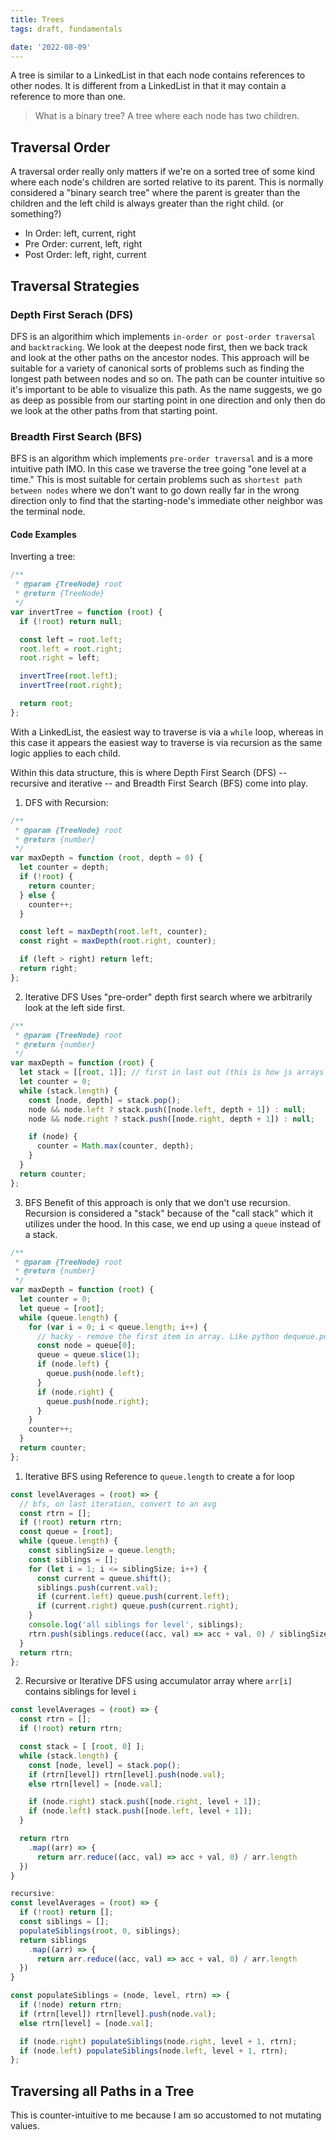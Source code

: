 ```yaml
---
title: Trees
tags: draft, fundamentals

date: '2022-08-09'
---
```


A tree is similar to a LinkedList in that each node contains references to other nodes. It is different from a LinkedList in that it may contain a reference to more than one.

> What is a binary tree?
> A tree where each node has two children.

## Traversal Order

A traversal order really only matters if we're on a sorted tree of some kind where each node's children are sorted relative to its parent. This is normally considered a "binary search tree" where the parent is greater than the children and the left child is always greater than the right child. (or something?)

- In Order: left, current, right
- Pre Order: current, left, right
- Post Order: left, right, current

## Traversal Strategies

### Depth First Serach (DFS)

DFS is an algorithim which implements `in-order or post-order traversal` and `backtracking`. We look at the deepest node first, then we back track and look at the other paths on the ancestor nodes. This approach will be suitable for a variety of canonical sorts of problems such as finding the longest path between nodes and so on. The path can be counter intuitive so it's important to be able to visualize this path. As the name suggests, we go as deep as possible from our starting point in one direction and only then do we look at the other paths from that starting point.

### Breadth First Search (BFS)

BFS is an algorithm which implements `pre-order traversal` and is a more intuitive path IMO. In this case we traverse the tree going "one level at a time." This is most suitable for certain problems such as `shortest path between nodes` where we don't want to go down really far in the wrong direction only to find that the starting-node's immediate other neighbor was the terminal node.

#### Code Examples

Inverting a tree:

```javascript
/**
 * @param {TreeNode} root
 * @return {TreeNode}
 */
var invertTree = function (root) {
  if (!root) return null;

  const left = root.left;
  root.left = root.right;
  root.right = left;

  invertTree(root.left);
  invertTree(root.right);

  return root;
};
```

With a LinkedList, the easiest way to traverse is via a `while` loop, whereas in this case it appears the easiest way to traverse is via recursion as the same logic applies to each child.

Within this data structure, this is where Depth First Search (DFS) -- recursive and iterative -- and Breadth First Search (BFS) come into play.

1. DFS with Recursion:

```javascript
/**
 * @param {TreeNode} root
 * @return {number}
 */
var maxDepth = function (root, depth = 0) {
  let counter = depth;
  if (!root) {
    return counter;
  } else {
    counter++;
  }

  const left = maxDepth(root.left, counter);
  const right = maxDepth(root.right, counter);

  if (left > right) return left;
  return right;
};
```

2. Iterative DFS
   Uses "pre-order" depth first search where we arbitrarily look at the left side first.

```javascript
/**
 * @param {TreeNode} root
 * @return {number}
 */
var maxDepth = function (root) {
  let stack = [[root, 1]]; // first in last out (this is how js arrays work by default)
  let counter = 0;
  while (stack.length) {
    const [node, depth] = stack.pop();
    node && node.left ? stack.push([node.left, depth + 1]) : null;
    node && node.right ? stack.push([node.right, depth + 1]) : null;

    if (node) {
      counter = Math.max(counter, depth);
    }
  }
  return counter;
};
```

3. BFS
   Benefit of this approach is only that we don't use recursion. Recursion is considered a "stack" because of the "call stack" which it utilizes under the hood. In this case, we end up using a `queue` instead of a stack.

```javascript
/**
 * @param {TreeNode} root
 * @return {number}
 */
var maxDepth = function (root) {
  let counter = 0;
  let queue = [root];
  while (queue.length) {
    for (var i = 0; i < queue.length; i++) {
      // hacky - remove the first item in array. Like python dequeue.popleft()
      const node = queue[0];
      queue = queue.slice(1);
      if (node.left) {
        queue.push(node.left);
      }
      if (node.right) {
        queue.push(node.right);
      }
    }
    counter++;
  }
  return counter;
};
```

1. Iterative BFS using Reference to `queue.length` to create a for loop

```javascript
const levelAverages = (root) => {
  // bfs, on last iteration, convert to an avg
  const rtrn = [];
  if (!root) return rtrn;
  const queue = [root];
  while (queue.length) {
    const siblingSize = queue.length;
    const siblings = [];
    for (let i = 1; i <= siblingSize; i++) {
      const current = queue.shift();
      siblings.push(current.val);
      if (current.left) queue.push(current.left);
      if (current.right) queue.push(current.right);
    }
    console.log('all siblings for level', siblings);
    rtrn.push(siblings.reduce((acc, val) => acc + val, 0) / siblingSize);
  }
  return rtrn;
};
```

2. Recursive or Iterative DFS using accumulator array where `arr[i]` contains siblings for level `i`

```javascript
const levelAverages = (root) => {
  const rtrn = [];
  if (!root) return rtrn;

  const stack = [ [root, 0] ];
  while (stack.length) {
    const [node, level] = stack.pop();
    if (rtrn[level]) rtrn[level].push(node.val);
    else rtrn[level] = [node.val];

    if (node.right) stack.push([node.right, level + 1]);
    if (node.left) stack.push([node.left, level + 1]);
  }

  return rtrn
    .map((arr) => {
      return arr.reduce((acc, val) => acc + val, 0) / arr.length
  })
}

recursive:
const levelAverages = (root) => {
  if (!root) return [];
  const siblings = [];
  populateSiblings(root, 0, siblings);
  return siblings
    .map((arr) => {
      return arr.reduce((acc, val) => acc + val, 0) / arr.length
  })
}

const populateSiblings = (node, level, rtrn) => {
  if (!node) return rtrn;
  if (rtrn[level]) rtrn[level].push(node.val);
  else rtrn[level] = [node.val];

  if (node.right) populateSiblings(node.right, level + 1, rtrn);
  if (node.left) populateSiblings(node.left, level + 1, rtrn);
};
```

## Traversing all Paths in a Tree

This is counter-intuitive to me because I am so accustomed to not mutating values.
